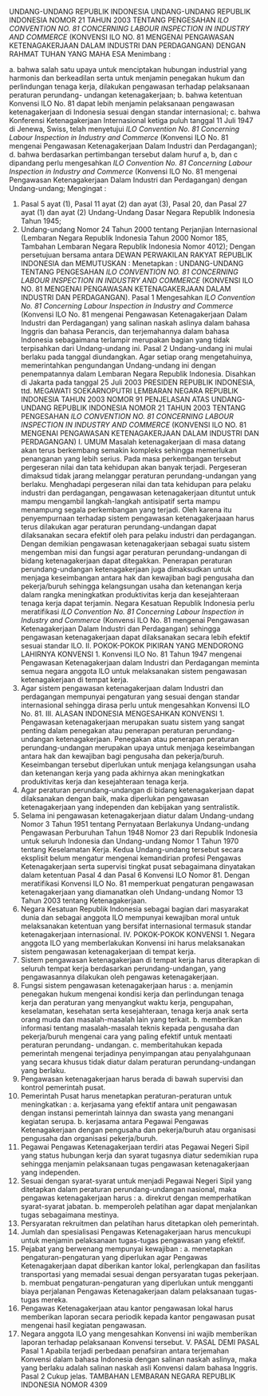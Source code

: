  UNDANG-UNDANG REPUBLIK INDONESIA UNDANG-UNDANG REPUBLIK INDONESIA NOMOR 21 TAHUN 2003 TENTANG PENGESAHAN _ILO CONVENTION NO. 81 CONCERNING LABOUR INSPECTION_ _IN INDUSTRY AND COMMERCE_ (KONVENSI ILO NO. 81 MENGENAI PENGAWASAN KETENAGAKERJAAN DALAM INDUSTRI DAN PERDAGANGAN)
DENGAN RAHMAT TUHAN YANG MAHA ESA
Menimbang :

a. bahwa salah satu upaya untuk menciptakan hubungan industrial yang harmonis dan berkeadilan serta untuk menjamin penegakan hukum dan perlindungan tenaga kerja, dilakukan pengawasan terhadap pelaksanaan peraturan perundang- undangan ketenagakerjaan;
b. bahwa ketentuan Konvensi ILO No. 81 dapat lebih menjamin pelaksanaan pengawasan ketenagakerjaan di Indonesia sesuai dengan standar internasional;
c. bahwa Konferensi Ketenagakerjaan Internasional ketiga puluh tanggal 11 Juli 1947 di Jenewa, Swiss, telah menyetujui _ILO Convention No. 81 Concerning Labour_ _Inspection in Industry and Commerce_ (Konvensi ILO No. 81 mengenai Pengawasan Ketenagakerjaan Dalam Industri dan Perdagangan);
d. bahwa berdasarkan pertimbangan tersebut dalam huruf a, b, dan c dipandang perlu mengesahkan _ILO Convention No. 81 Concerning Labour Inspection in_ _Industry and_ _Commerce_ (Konvensi ILO No. 81 mengenai Pengawasan Ketenagakerjaan Dalam Industri dan Perdagangan) dengan Undang-undang;
Mengingat :

1. Pasal 5 ayat (1), Pasal 11 ayat (2) dan ayat (3), Pasal 20, dan Pasal 27 ayat (1) dan ayat (2) Undang-Undang Dasar Negara Republik Indonesia Tahun 1945;
2. Undang-undang Nomor 24 Tahun 2000 tentang Perjanjian Internasional (Lembaran Negara Republik Indonesia Tahun 2000 Nomor 185, Tambahan Lembaran Negara Republik Indonesia Nomor 4012); Dengan persetujuan bersama antara DEWAN PERWAKILAN RAKYAT REPUBLIK INDONESIA dan
MEMUTUSKAN :
 Menetapkan : UNDANG-UNDANG TENTANG PENGESAHAN _ILO_ _CONVENTION_ _NO._ _81_ _CONCERNING LABOUR INSPECTION IN INDUSTRY AND COMMERCE_ (KONVENSI ILO NO. 81 MENGENAI PENGAWASAN KETENAGAKERJAAN DALAM INDUSTRI DAN PERDAGANGAN).
Pasal 1
Mengesahkan _ILO Convention No. 81 Concerning Labour Inspection in Industry and_ _Commerce_ (Konvensi ILO No. 81 mengenai Pengawasan Ketenagakerjaan Dalam Industri dan Perdagangan) yang salinan naskah aslinya dalam bahasa Inggris dan bahasa Perancis, dan terjemahannya dalam bahasa Indonesia sebagaimana terlampir merupakan bagian yang tidak terpisahkan dari Undang-undang ini.
Pasal 2
Undang-undang ini mulai berlaku pada tanggal diundangkan.
Agar setiap orang mengetahuinya, memerintahkan pengundangan Undang-undang ini dengan penempatannya dalam Lembaran Negara Republik Indonesia. Disahkan di Jakarta pada tanggal 25 Juli 2003 PRESIDEN REPUBLIK INDONESIA, ttd. MEGAWATI SOEKARNOPUTRI LEMBARAN NEGARA REPUBLIK INDONESIA TAHUN 2003 NOMOR 91 PENJELASAN ATAS UNDANG-UNDANG REPUBLIK INDONESIA NOMOR 21 TAHUN 2003 TENTANG PENGESAHAN _ILO CONVENTION NO. 81 CONCERNING LABOUR INSPECTION_ _IN INDUSTRY AND COMMERCE_ (KONVENSI ILO NO. 81 MENGENAI PENGAWASAN KETENAGAKERJAAN DALAM INDUSTRI DAN PERDAGANGAN) I. UMUM Masalah ketenagakerjaan di masa datang akan terus berkembang semakin kompleks sehingga memerlukan penanganan yang lebih serius. Pada masa perkembangan tersebut pergeseran nilai dan tata kehidupan akan banyak terjadi. Pergeseran dimaksud tidak jarang melanggar peraturan perundang-undangan yang berlaku. Menghadapi pergeseran nilai dan tata kehidupan para pelaku industri dan perdagangan, pengawasan ketenagakerjaan dituntut untuk mampu mengambil langkah-langkah antisipatif serta mampu menampung segala perkembangan yang terjadi. Oleh karena itu penyempurnaan terhadap sistem pengawasan ketenagakerjaaan harus terus dilakukan agar peraturan perundang-undangan dapat dilaksanakan secara efektif oleh para pelaku industri dan perdagangan. Dengan demikian pengawasan ketenagakerjaan sebagai suatu sistem mengemban misi dan fungsi agar peraturan perundang-undangan di bidang ketenagakerjaan dapat ditegakkan. Penerapan peraturan perundang-undangan ketenagakerjaan juga dimaksudkan untuk menjaga keseimbangan antara hak dan kewajiban bagi pengusaha dan pekerja/buruh sehingga kelangsungan usaha dan ketenangan kerja dalam rangka meningkatkan produktivitas kerja dan kesejahteraan tenaga kerja dapat terjamin. Negara Kesatuan Republik Indonesia perlu meratifikasi _ILO Convention No. 81 Concerning Labour_ _Inspection in Industry and Commerce_ (Konvensi ILO No. 81 mengenai Pengawasan Ketenagakerjaan Dalam Industri dan Perdagangan) sehingga pengawasan ketenagakerjaan dapat dilaksanakan secara lebih efektif sesuai standar ILO. II. POKOK-POKOK PIKIRAN YANG MENDORONG LAHIRNYA KONVENSI 1. Konvensi ILO No. 81 Tahun 1947 mengenai Pengawasan Ketenagakerjaan dalam Industri dan Perdagangan meminta semua negara anggota ILO untuk melaksanakan sistem pengawasan ketenagakerjaan di tempat kerja.
2. Agar sistem pengawasan ketenagakerjaan dalam Industri dan perdagangan mempunyai pengaturan yang sesuai dengan standar internasional sehingga dirasa perlu untuk mengesahkan Konvensi ILO No. 81. III. ALASAN INDONESIA MENGESAHKAN KONVENSI 1. Pengawasan ketenagakerjaan merupakan suatu sistem yang sangat penting dalam penegakan atau penerapan peraturan perundang-undangan ketenagakerjaan. Penegakan atau penerapan peraturan perundang-undangan merupakan upaya untuk menjaga keseimbangan antara hak dan kewajiban bagi pengusaha dan pekerja/buruh. Keseimbangan tersebut diperlukan untuk menjaga kelangsungan usaha dan ketenangan kerja yang pada akhirnya akan meningkatkan produktivitas kerja dan kesejahteraan tenaga kerja.
2. Agar peraturan perundang-undangan di bidang ketenagakerjaan dapat dilaksanakan dengan baik, maka diperlukan pengawasan ketenagakerjaan yang independen dan kebijakan yang sentralistik.
3. Selama ini pengawasan ketenagakerjaan diatur dalam Undang-undang Nomor 3 Tahun 1951 tentang Pernyataan Berlakunya Undang-undang Pengawasan Perburuhan Tahun 1948 Nomor 23 dari Republik Indonesia untuk seluruh Indonesia dan Undang-undang Nomor 1 Tahun 1970 tentang Keselamatan Kerja. Kedua Undang-undang tersebut secara eksplisit belum mengatur mengenai kemandirian profesi Pengawas Ketenagakerjaan serta supervisi tingkat pusat sebagaimana dinyatakan dalam ketentuan Pasal 4 dan Pasal 6 Konvensi ILO Nomor 81. Dengan meratifikasi Konvensi ILO No. 81 memperkuat pengaturan pengawasan ketenagakerjaan yang diamanatkan oleh Undang-undang Nomor 13 Tahun 2003 tentang Ketenagakerjaan.
4. Negara Kesatuan Republik Indonesia sebagai bagian dari masyarakat dunia dan sebagai anggota ILO mempunyai kewajiban moral untuk melaksanakan ketentuan yang bersifat internasional termasuk standar ketenagakerjaan internasional. IV. POKOK-POKOK KONVENSI 1. Negara anggota ILO yang memberlakukan Konvensi ini harus melaksanakan sistem pengawasan ketenagakerjaan di tempat kerja.
2. Sistem pengawasan ketenagakerjaan di tempat kerja harus diterapkan di seluruh tempat kerja berdasarkan perundang-undangan, yang pengawasannya dilakukan oleh pengawas ketenagakerjaan.
3. Fungsi sistem pengawasan ketenagakerjaan harus :
a. menjamin penegakan hukum mengenai kondisi kerja dan perlindungan tenaga kerja dan peraturan yang menyangkut waktu kerja, pengupahan, keselamatan, kesehatan serta kesejahteraan, tenaga kerja anak serta orang muda dan masalah-masalah lain yang terkait.
b. memberikan informasi tentang masalah-masalah teknis kepada pengusaha dan pekerja/buruh mengenai cara yang paling efektif untuk mentaati peraturan perundang- undangan.
c. memberitahukan kepada pemerintah mengenai terjadinya penyimpangan atau penyalahgunaan yang secara khusus tidak diatur dalam peraturan perundang-undangan yang berlaku.
4. Pengawasan ketenagakerjaan harus berada di bawah supervisi dan kontrol pemerintah pusat.
5. Pemerintah Pusat harus menetapkan peraturan-peraturan untuk meningkatkan :
a. kerjasama yang efektif antara unit pengawasan dengan instansi pemerintah lainnya dan swasta yang menangani kegiatan serupa.
b. kerjasama antara Pegawai Pengawas Ketenagakerjaan dengan pengusaha dan pekerja/buruh atau organisasi pengusaha dan organisasi pekerja/buruh.
6. Pegawai Pengawas Ketenagakerjaan terdiri atas Pegawai Negeri Sipil yang status hubungan kerja dan syarat tugasnya diatur sedemikian rupa sehingga menjamin pelaksanaan tugas pengawasan ketenagakerjaan yang independen.
7. Sesuai dengan syarat-syarat untuk menjadi Pegawai Negeri Sipil yang ditetapkan dalam peraturan perundang-undangan nasional, maka pengawas ketenagakerjaan harus :
a. direkrut dengan memperhatikan syarat-syarat jabatan.
b. memperoleh pelatihan agar dapat menjalankan tugas sebagaimana mestinya.
8. Persyaratan rekruitmen dan pelatihan harus ditetapkan oleh pemerintah.
9. Jumlah dan spesialisasi Pengawas Ketenagakerjaan harus mencukupi untuk menjamin pelaksanaan tugas-tugas pengawasan yang efektif.
10. Pejabat yang berwenang mempunyai kewajiban :
a. menetapkan pengaturan-pengaturan yang diperlukan agar Pengawas Ketenagakerjaan dapat diberikan kantor lokal, perlengkapan dan fasilitas transportasi yang memadai sesuai dengan persyaratan tugas pekerjaan.
b. membuat pengaturan-pengaturan yang diperlukan untuk mengganti biaya perjalanan Pengawas Ketenagakerjaan dalam pelaksanaan tugas-tugas mereka.
11. Pengawas Ketenagakerjaan atau kantor pengawasan lokal harus memberikan laporan secara periodik kepada kantor pengawasan pusat mengenai hasil kegiatan pengawasan.
12. Negara anggota ILO yang mengesahkan Konvensi ini wajib memberikan laporan terhadap pelaksanaan Konvensi tersebut. V. PASAL DEMI PASAL
Pasal 1
Apabila terjadi perbedaan penafsiran antara terjemahan Konvensi dalam bahasa Indonesia dengan salinan naskah aslinya, maka yang berlaku adalah salinan naskah asli Konvensi dalam bahasa Inggris.
Pasal 2
Cukup jelas. TAMBAHAN LEMBARAN NEGARA REPUBLIK INDONESIA NOMOR 4309